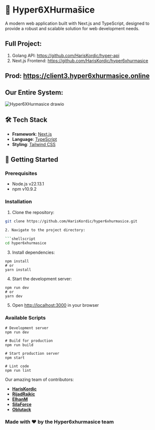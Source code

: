 # 🚀 Hyper6XHurmašice

A modern web application built with Next.js and TypeScript, designed to provide a robust and scalable solution for web development needs.

## Full Project:
1. Golang API: https://github.com/HarisKordic/hyper-api
2. Next.js Frontend: https://github.com/HarisKordic/hyper6xhurmasice

## Prod: https://client3.hyper6xhurmasice.online

## Our Entire System:
![Hyper6XHurmasice drawio](https://github.com/user-attachments/assets/4b3304bf-0870-4e4d-b7f6-aeb7aed92fe2)


## 🛠️ Tech Stack

- **Framework**: [Next.js](https://nextjs.org/)
- **Language**: [TypeScript](https://www.typescriptlang.org/)
- **Styling**: [Tailwind CSS](https://tailwindcss.com/)

## 🚀 Getting Started

### Prerequisites

- Node.js v22.13.1
- npm v10.9.2

### Installation

1. Clone the repository:

````bash
git clone https://github.com/HarisKordic/hyper6xhurmasice.git

2. Navigate to the project directory:

```shellscript
cd hyper6xhurmasice
````

3. Install dependencies:

```shellscript
npm install
# or
yarn install
```

4. Start the development server:

```shellscript
npm run dev
# or
yarn dev
```

5. Open [http://localhost:3000](http://localhost:3000) in your browser

### Available Scripts

```shellscript
# Development server
npm run dev

# Build for production
npm run build

# Start production server
npm start

# Lint code
npm run lint
```

Our amazing team of contributors:

- **[HarisKordic](https://github.com/HarisKordic)**
- **[RijadRajkic](https://github.com/RijadRajkic)** 
- **[ElhanM](https://github.com/ElhanM)** 
- **[SilaForce](https://github.com/SilaForce)** 
- **[Oblutack](https://github.com/Oblutack)** 

### Made with ❤️ by the Hyper6xhurmasice team
